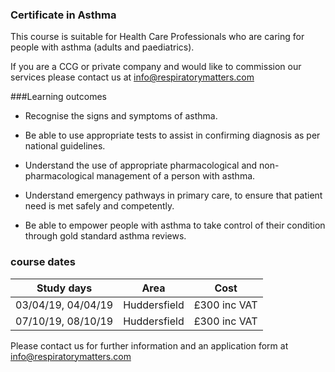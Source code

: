 ### Certificate in Asthma

This course is suitable for Health Care Professionals who are caring for people with asthma (adults and paediatrics).

If you are a CCG or private company and would like to commission our services please contact us at info@respiratorymatters.com

###Learning outcomes

* Recognise the signs and symptoms of asthma.

* Be able to use appropriate tests to assist in confirming diagnosis as per national guidelines.

* Understand the use of appropriate pharmacological and non-pharmacological management of a person with asthma.

* Understand emergency pathways in primary care, to ensure that patient need is met safely and competently.

* Be able to empower people with asthma to take control of their condition through gold standard asthma reviews.

### course dates

|Study days         |	Area          | Cost        |
|-------------------|---------------|-------------|
| 03/04/19, 04/04/19| Huddersfield  | £300 inc VAT|
| 07/10/19, 08/10/19| Huddersfield  | £300 inc VAT|


Please contact us for further information and an application form at info@respiratorymatters.com
